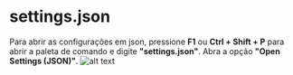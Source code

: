 # settings.json

Para abrir as configurações em json, pressione **F1** ou **Ctrl + Shift + P** para abrir a paleta de comando e digite **"settings.json"**. Abra a opção **"Open Settings (JSON)"**.
![alt text](http://url/to/img.png)
